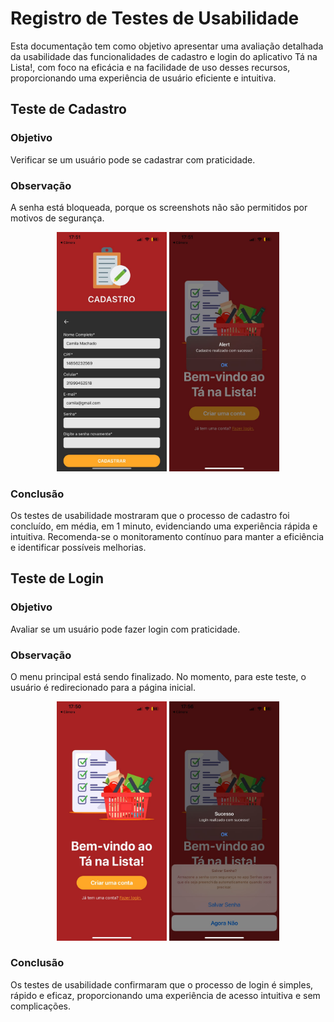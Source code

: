 # Registro de Testes de Usabilidade

Esta documentação tem como objetivo apresentar uma avaliação detalhada da usabilidade das funcionalidades de cadastro e login do aplicativo Tá na Lista!, com foco na eficácia e na facilidade de uso desses recursos, proporcionando uma experiência de usuário eficiente e intuitiva.

## Teste de Cadastro

### Objetivo 

Verificar se um usuário pode se cadastrar com praticidade.

### Observação

A senha está bloqueada, porque os screenshots não são permitidos por motivos de segurança.

<p align="center">
  <img src="./img/Cadastro_Sucesso.jpg" alt="Cadastro" width="35%" />
  <img src="./img/Sucesso_Cadastro.jpg" alt="Sucesso" width="35%" />
</p>

### Conclusão

Os testes de usabilidade mostraram que o processo de cadastro foi concluído, em média, em 1 minuto, evidenciando uma experiência rápida e intuitiva. Recomenda-se o monitoramento contínuo para manter a eficiência e identificar possíveis melhorias.

## Teste de Login

### Objetivo 

Avaliar se um usuário pode fazer login com praticidade.

### Observação

O menu principal está sendo finalizado. No momento, para este teste, o usuário é redirecionado para a página inicial. 

<p align="center">
  <img src="./img/Login.jpg" alt="Login" width="35%" />
  <img src="./img/Login2.jpg" alt="Login2" width="35%" />
</p>

### Conclusão

Os testes de usabilidade confirmaram que o processo de login é simples, rápido e eficaz, proporcionando uma experiência de acesso intuitiva e sem complicações.


